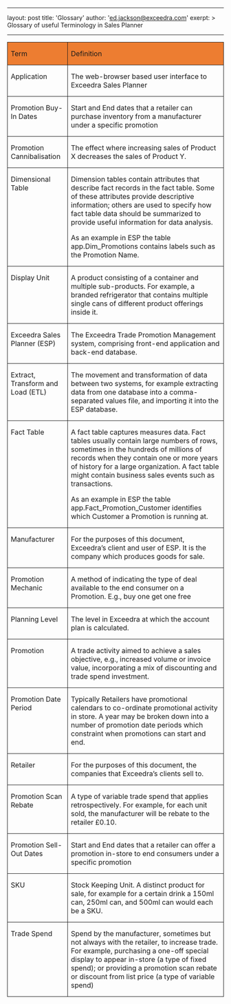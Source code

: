 
---
layout: post
title:  'Glossary'
author: 'ed.jackson@exceedra.com'
exerpt: >
  Glossary of useful Terminology in Sales Planner 

---

  <table border="1" cellspacing="0" cellpadding="0" style="border: none;">
    <tbody>
        <tr>
            <td valign="top" style="padding: 0cm 5.4pt; border: 1pt solid; text-align: left; background: #ed7d31;">
            <p class="TableHeading">Term</p>
            </td>
            <td valign="top" style="padding: 0cm 5.4pt; border-style: solid solid solid none; text-align: left; background: #ed7d31;">
            <p class="TableHeading">Definition</p>
            </td>
        </tr>
        <tr>
            <td valign="top" style="padding: 0cm 5.4pt; border-style: none solid solid; text-align: left;">
            <p><span class="StoredProcedure">Application</span></p>
            </td>
            <td style="padding: 0cm 5.4pt; border-style: none solid solid none; text-align: left;">
            <p>The web-browser based user interface to Exceedra Sales Planner</p>
            </td>
        </tr>
        <tr>
            <td valign="top" style="padding: 0cm 5.4pt; border-style: none solid solid; text-align: left;">
            <p><span class="StoredProcedure">Promotion Buy-In Dates</span></p>
            </td>
            <td valign="top" style="padding: 0cm 5.4pt; border-style: none solid solid none; text-align: left;">
            <p>Start and End dates that a retailer can purchase inventory from a manufacturer under a specific promotion</p>
            </td>
        </tr>
        <tr>
            <td valign="top" style="padding: 0cm 5.4pt; border-style: none solid solid; text-align: left;">
            <p><span class="StoredProcedure">Promotion Cannibalisation</span></p>
            </td>
            <td valign="top" style="padding: 0cm 5.4pt; border-style: none solid solid none; text-align: left;">
            <p>The effect where increasing sales of Product X decreases the sales of Product Y. </p>
            </td>
        </tr>
        <tr>
            <td valign="top" style="padding: 0cm 5.4pt; border-style: none solid solid; text-align: left;">
            <p><span class="StoredProcedure">Dimensional Table</span></p>
            </td>
            <td style="padding: 0cm 5.4pt; border-style: none solid solid none; text-align: left;">
            <p>Dimension tables contain attributes that describe fact records in the fact table. Some of these attributes provide descriptive information; others are used to specify how fact table data should be summarized to provide useful information for data analysis. </p>
            <p>As an example in ESP the table <span class="StoredProcedure">app.Dim_Promotions</span> contains labels such as the Promotion Name.</p>
            </td>
        </tr>
        <tr>
            <td valign="top" style="padding: 0cm 5.4pt; border-style: none solid solid; text-align: left;">
            <p><span class="StoredProcedure">Display Unit</span></p>
            </td>
            <td valign="top" style="padding: 0cm 5.4pt; border-style: none solid solid none; text-align: left;">
            <p>A product consisting of a container and multiple sub-products. For example, a branded refrigerator that contains multiple single cans of different product offerings inside it.</p>
            </td>
        </tr>
        <tr>
            <td valign="top" style="padding: 0cm 5.4pt; border-style: none solid solid; text-align: left;">
            <p><span class="StoredProcedure">Exceedra Sales Planner (ESP)</span></p>
            </td>
            <td style="padding: 0cm 5.4pt; border-style: none solid solid none; text-align: left;">
            <p>The Exceedra Trade Promotion Management system, comprising front-end application and back-end database. </p>
            </td>
        </tr>
        <tr>
            <td valign="top" style="padding: 0cm 5.4pt; border-style: none solid solid; text-align: left;">
            <p><span class="StoredProcedure">Extract, Transform and Load (ETL)</span></p>
            </td>
            <td valign="top" style="padding: 0cm 5.4pt; border-style: none solid solid none; text-align: left;">
            <p>The movement and transformation of data between two systems, for example extracting data from one database into a comma-separated values file, and importing it into the ESP database.</p>
            </td>
        </tr>
        <tr>
            <td valign="top" style="padding: 0cm 5.4pt; border-style: none solid solid; text-align: left;">
            <p><span class="StoredProcedure">Fact Table</span></p>
            </td>
            <td style="padding: 0cm 5.4pt; border-style: none solid solid none; text-align: left;">
            <p>A fact table captures measures data. Fact tables usually contain large numbers of rows, sometimes in the hundreds of millions of records when they contain one or more years of history for a large organization. A fact table might contain business sales events such as transactions.</p>
            <p>As an example in ESP the table <span class="StoredProcedure">app.Fact_Promotion_Customer</span> identifies which Customer a Promotion is running at.</p>
            </td>
        </tr>
        <tr>
            <td valign="top" style="padding: 0cm 5.4pt; border-style: none solid solid; text-align: left;">
            <p><span class="StoredProcedure">Manufacturer</span></p>
            </td>
            <td valign="top" style="padding: 0cm 5.4pt; border-style: none solid solid none; text-align: left;">
            <p>For the purposes of this document, Exceedra&rsquo;s client and user of ESP. It is the company which produces goods for sale. </p>
            </td>
        </tr>
        <tr>
            <td valign="top" style="padding: 0cm 5.4pt; border-style: none solid solid; text-align: left;">
            <p><span class="StoredProcedure">Promotion Mechanic</span></p>
            </td>
            <td valign="top" style="padding: 0cm 5.4pt; border-style: none solid solid none; text-align: left;">
            <p>A method of indicating the type of deal available to the end consumer on a Promotion. E.g., buy one get one free</p>
            </td>
        </tr>
        <tr>
            <td valign="top" style="padding: 0cm 5.4pt; border-style: none solid solid; text-align: left;">
            <p><span class="StoredProcedure">Planning Level</span></p>
            </td>
            <td style="padding: 0cm 5.4pt; border-style: none solid solid none; text-align: left;">
            <p>The level in Exceedra at which the account plan is calculated. </p>
            </td>
        </tr>
        <tr>
            <td valign="top" style="padding: 0cm 5.4pt; border-style: none solid solid; text-align: left;">
            <p><span class="StoredProcedure">Promotion</span></p>
            </td>
            <td valign="top" style="padding: 0cm 5.4pt; border-style: none solid solid none; text-align: left;">
            <p>A trade activity aimed to achieve a sales objective, e.g., increased volume or invoice value, incorporating a mix of discounting and trade spend investment.</p>
            </td>
        </tr>
        <tr>
            <td valign="top" style="padding: 0cm 5.4pt; border-style: none solid solid; text-align: left;">
            <p><span class="StoredProcedure">Promotion Date Period</span></p>
            </td>
            <td valign="top" style="padding: 0cm 5.4pt; border-style: none solid solid none; text-align: left;">
            <p>Typically Retailers have promotional calendars to co-ordinate promotional activity in store. A year may be broken down into a number of promotion date periods which constraint when promotions can start and end.</p>
            </td>
        </tr>
        <tr>
            <td valign="top" style="padding: 0cm 5.4pt; border-style: none solid solid; text-align: left;">
            <p><span class="StoredProcedure">Retailer </span></p>
            </td>
            <td valign="top" style="padding: 0cm 5.4pt; border-style: none solid solid none; text-align: left;">
            <p>For the purposes of this document, the companies that Exceedra&rsquo;s clients sell to. </p>
            </td>
        </tr>
        <tr>
            <td valign="top" style="padding: 0cm 5.4pt; border-style: none solid solid; text-align: left;">
            <p><span class="StoredProcedure">Promotion Scan Rebate</span></p>
            </td>
            <td style="padding: 0cm 5.4pt; border-style: none solid solid none; text-align: left;">
            <p>A type of variable trade spend that applies retrospectively. For example, for each unit sold, the manufacturer will be rebate to the retailer &pound;0.10.</p>
            </td>
        </tr>
        <tr>
            <td valign="top" style="padding: 0cm 5.4pt; border-style: none solid solid; text-align: left;">
            <p><span class="StoredProcedure">Promotion Sell-Out Dates</span></p>
            </td>
            <td valign="top" style="padding: 0cm 5.4pt; border-style: none solid solid none; text-align: left;">
            <p>Start and End dates that a retailer can offer a promotion in-store to end consumers under a specific promotion</p>
            </td>
        </tr>
        <tr>
            <td valign="top" style="padding: 0cm 5.4pt; border-style: none solid solid; text-align: left;">
            <p><span class="StoredProcedure">SKU</span></p>
            </td>
            <td style="padding: 0cm 5.4pt; border-style: none solid solid none; text-align: left;">
            <p>Stock Keeping Unit. A distinct product for sale, for example for a certain drink a 150ml can, 250ml can, and 500ml can would each be a SKU.</p>
            </td>
        </tr>
        <tr>
            <td valign="top" style="padding: 0cm 5.4pt; border-style: none solid solid; text-align: left;">
            <p><span class="StoredProcedure">Trade Spend</span></p>
            </td>
            <td valign="top" style="padding: 0cm 5.4pt; border-style: none solid solid none; text-align: left;">
            <p>Spend by the manufacturer, sometimes but not always with the retailer, to increase trade. For example, purchasing a one-off special display to appear in-store (a type of fixed spend); or providing a promotion scan rebate or discount from list price (a type of variable spend)</p>
            </td>
        </tr>
    </tbody>
</table>